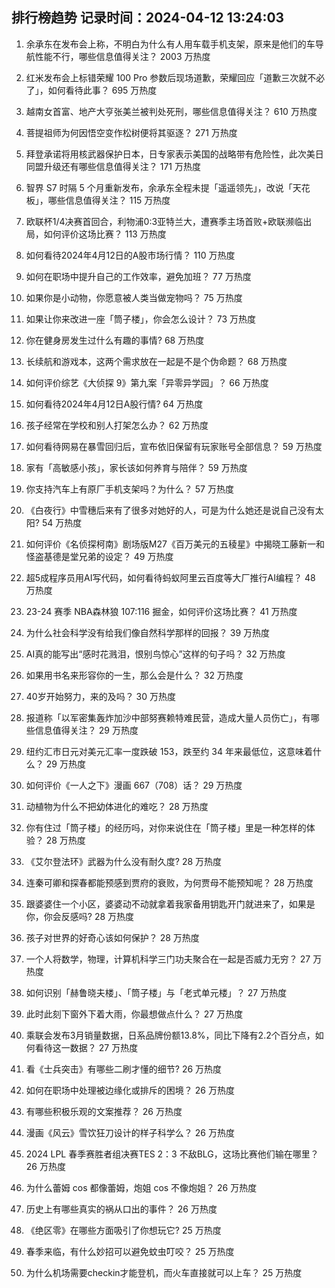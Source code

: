 
## 排行榜趋势 记录时间：2024-04-12 13:24:03
  
  1. 余承东在发布会上称，不明白为什么有人用车载手机支架，原来是他们的车导航性能不行，哪些信息值得关注？ 2003 万热度
    
  2. 红米发布会上标错荣耀 100 Pro 参数后现场道歉，荣耀回应「道歉三次就不必了」，如何看待此事？ 695 万热度
    
  3. 越南女首富、地产大亨张美兰被判处死刑，哪些信息值得关注？ 610 万热度
    
  4. 菩提祖师为何因悟空变作松树便将其驱逐？ 271 万热度
    
  5. 拜登承诺将用核武器保护日本，日专家表示美国的战略带有危险性，此次美日同盟升级还有哪些信息值得关注？ 171 万热度
    
  6. 智界 S7 时隔 5 个月重新发布，余承东全程未提「遥遥领先」，改说「天花板」，哪些信息值得关注？ 115 万热度
    
  7. 欧联杯1/4决赛首回合，利物浦0:3亚特兰大，遭赛季主场首败+欧联濒临出局，如何评价这场比赛？ 113 万热度
    
  8. 如何看待2024年4月12日的A股市场行情？ 110 万热度
    
  9. 如何在职场中提升自己的工作效率，避免加班？ 77 万热度
    
  10. 如果你是小动物，你愿意被人类当做宠物吗？ 75 万热度
    
  11. 如果让你来改进一座「筒子楼」，你会怎么设计？ 73 万热度
    
  12. 你在健身房发生过什么有趣的事情? 68 万热度
    
  13. 长续航和游戏本，这两个需求放在一起是不是个伪命题？ 68 万热度
    
  14. 如何评价综艺《大侦探 9》第九案「异零异学园」？ 66 万热度
    
  15. 如何看待2024年4月12日A股行情? 64 万热度
    
  16. 孩子经常在学校和别人打架怎么办？ 62 万热度
    
  17. 如何看待网易在暴雪回归后，宣布依旧保留有玩家账号全部信息？ 59 万热度
    
  18. 家有「高敏感小孩」，家长该如何养育与陪伴？ 59 万热度
    
  19. 你支持汽车上有原厂手机支架吗？为什么？ 57 万热度
    
  20. 《白夜行》中雪穗后来有了很多对她好的人，可是为什么她还是说自己没有太阳? 54 万热度
    
  21. 如何评价《名侦探柯南》剧场版M27《百万美元的五稜星》中揭晓工藤新一和怪盗基德是堂兄弟的设定？ 49 万热度
    
  22. 超5成程序员用AI写代码，如何看待蚂蚁阿里云百度等大厂推行AI编程？ 48 万热度
    
  23. 23-24 赛季 NBA森林狼 107:116 掘金，如何评价这场比赛？ 41 万热度
    
  24. 为什么社会科学没有给我们像自然科学那样的回报？ 39 万热度
    
  25. AI真的能写出“感时花溅泪，恨别鸟惊心”这样的句子吗？ 32 万热度
    
  26. 如果用书名来形容你的一生，那么会是什么？ 32 万热度
    
  27. 40岁开始努力，来的及吗？ 30 万热度
    
  28. 报道称「以军密集轰炸加沙中部努赛赖特难民营，造成大量人员伤亡」，有哪些信息值得关注？ 29 万热度
    
  29. 纽约汇市日元对美元汇率一度跌破 153，跌至约 34 年来最低位，这意味着什么？ 29 万热度
    
  30. 如何评价《一人之下》漫画 667（708）话？ 29 万热度
    
  31. 动植物为什么不把幼体进化的难吃？ 28 万热度
    
  32. 你有住过「筒子楼」的经历吗，对你来说住在「筒子楼」里是一种怎样的体验？ 28 万热度
    
  33. 《艾尔登法环》武器为什么没有耐久度? 28 万热度
    
  34. 连秦可卿和探春都能预感到贾府的衰败，为何贾母不能预知呢？ 28 万热度
    
  35. 跟婆婆住一个小区，婆婆动不动就拿着我家备用钥匙开门就进来了，如果是你，你会反感吗? 28 万热度
    
  36. 孩子对世界的好奇心该如何保护？ 28 万热度
    
  37. 一个人将数学，物理，计算机科学三门功夫聚合在一起是否威力无穷？ 27 万热度
    
  38. 如何识别「赫鲁晓夫楼」、「筒子楼」与「老式单元楼」？ 27 万热度
    
  39. 此时此刻下窗外下着大雨，你最想做点什么？ 27 万热度
    
  40. 乘联会发布3月销量数据，日系品牌份额13.8%，同比下降有2.2个百分点，如何看待这一数据？ 27 万热度
    
  41. 看《士兵突击》有哪些二刷才懂的细节? 26 万热度
    
  42. 如何在职场中处理被边缘化或排斥的困境？ 26 万热度
    
  43. 有哪些积极乐观的文案推荐？ 26 万热度
    
  44. 漫画《风云》雪饮狂刀设计的样子科学么？ 26 万热度
    
  45. 2024 LPL 春季赛胜者组决赛TES 2：3 不敌BLG，这场比赛他们输在哪里？ 26 万热度
    
  46. 为什么蕾姆 cos 都像蕾姆，炮姐 cos 不像炮姐？ 26 万热度
    
  47. 历史上有哪些真实的祸从口出的事件？ 26 万热度
    
  48. 《绝区零》在哪些方面吸引了你想玩它? 25 万热度
    
  49. 春季来临，有什么妙招可以避免蚊虫叮咬？ 25 万热度
    
  50. 为什么机场需要checkin才能登机，而火车直接就可以上车？ 25 万热度
    
